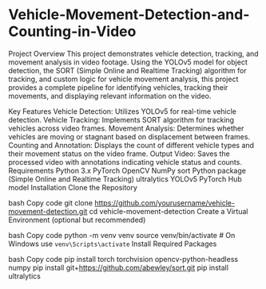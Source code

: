 # Vehicle-Movement-Detection-and-Counting-in-Video

Project Overview
This project demonstrates vehicle detection, tracking, and movement analysis in video footage. Using the YOLOv5 model for object detection, the SORT (Simple Online and Realtime Tracking) algorithm for tracking, and custom logic for vehicle movement analysis, this project provides a complete pipeline for identifying vehicles, tracking their movements, and displaying relevant information on the video.

Key Features
Vehicle Detection: Utilizes YOLOv5 for real-time vehicle detection.
Vehicle Tracking: Implements SORT algorithm for tracking vehicles across video frames.
Movement Analysis: Determines whether vehicles are moving or stagnant based on displacement between frames.
Counting and Annotation: Displays the count of different vehicle types and their movement status on the video frame.
Output Video: Saves the processed video with annotations indicating vehicle status and counts.
Requirements
Python 3.x
PyTorch
OpenCV
NumPy
sort Python package (Simple Online and Realtime Tracking)
ultralytics YOLOv5 PyTorch Hub model
Installation
Clone the Repository

bash
Copy code
git clone https://github.com/yourusername/vehicle-movement-detection.git
cd vehicle-movement-detection
Create a Virtual Environment (optional but recommended)

bash
Copy code
python -m venv venv
source venv/bin/activate  # On Windows use `venv\Scripts\activate`
Install Required Packages

bash
Copy code
pip install torch torchvision opencv-python-headless numpy
pip install git+https://github.com/abewley/sort.git
pip install ultralytics


